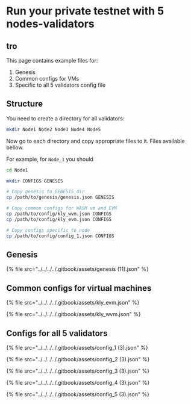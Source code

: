 # Run your private testnet with 5 nodes-validators

## tro

This page contains example files for:

1. Genesis
2. Common configs for VMs
3. Specific to all 5 validators config file

## Structure

You need to create a directory for all validators:

```bash
mkdir Node1 Node2 Node3 Node4 Node5 
```

Now go to each directory and copy appropriate files to it. Files available bellow.

For example, for `Node_1` you should

```bash
cd Node1

mkdir CONFIGS GENESIS

# Copy genesis to GENESIS dir
cp /path/to/genesis/genesis.json GENESIS

# Copy common configs for WASM vm and EVM
cp /path/to/config/kly_wvm.json CONFIGS
cp /path/to/config/kly_evm.json CONFIGS

# Copy configs specific to node
cp /path/to/config/config_1.json CONFIGS
```

## Genesis

{% file src="../../../../.gitbook/assets/genesis (11).json" %}

## Common configs for virtual machines

{% file src="../../../../.gitbook/assets/kly_evm.json" %}

{% file src="../../../../.gitbook/assets/kly_wvm.json" %}

## Configs for all 5 validators

{% file src="../../../../.gitbook/assets/config_1 (3).json" %}

{% file src="../../../../.gitbook/assets/config_2 (3).json" %}

{% file src="../../../../.gitbook/assets/config_3 (3).json" %}

{% file src="../../../../.gitbook/assets/config_4 (3).json" %}

{% file src="../../../../.gitbook/assets/config_5 (3).json" %}
